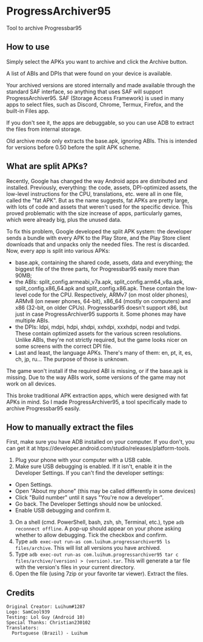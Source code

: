 # ProgressArchiver95

Tool to archive Progressbar95


## How to use
Simply select the APKs you want to archive and click the Archive button.

A list of ABIs and DPIs that were found on your device is available.

Your archived versions are stored internally and made available through the standard SAF interface, so anything that uses SAF will support ProgressArchiver95.
SAF (Storage Access Framework) is used in many apps to select files, such as Discord, Chrome, Termux, Firefox, and the built-in Files app. 

If you don't see it, the apps are debuggable, so you can use ADB to extract the files from internal storage. 

Old archive mode only extracts the base.apk, ignoring ABIs. This is intended for versions before 0.50 before the split APK scheme.

## What are split APKs?
Recently, Google has changed the way Android apps are distributed and installed. Previously, everything: the code, assets, DPI-optimized assets, the low-level instructions for the CPU, translations, etc. were all in one file, called the "fat APK". 
But as the name suggests, fat APKs are pretty large, with lots of code and assets that weren't used for the specific device. This proved problematic with the size increase of apps, particularly games, which were already big, plus the unused data. 

To fix this problem, Google developed the split APK system: the developer sends a bundle with every APK to the Play Store, and the Play Store client downloads that and unpacks only the needed files. The rest is discarded.
Now, every app is split into various APKs:
- base.apk, containing the shared code, assets, data and everything; the biggest file of the three parts, for Progressbar95 easily more than 90MB;
- the ABIs: split_config.armeabi_v7a.apk, split_config.arm64_v8a.apk, split_config.x86_64.apk and split_config.x86.apk. These contain the low-level code for the CPU. Respectively, ARMv7 (on most older phones), ARMv8 (on newer phones, 64-bit), x86_64 (mostly on computers) and x86 (32-bit, on older CPUs). Progressbar95 doesn't support x86, but just in case ProgressArchiver95 supports it. Some phones may have multiple ABIs.
- the DPIs: ldpi, mdpi, hdpi, xhdpi, xxhdpi, xxxhdpi, nodpi and tvdpi. These contain optimized assets for the various screen resolutions. Unlike ABIs, they're not strictly required, but the game looks nicer on some screens with the correct DPI file.
- Last and least, the language APKs. There's many of them: en, pt, it, es, ch, jp, ru... The purpose of those is unknown.

The game won't install if the required ABI is missing, or if the base.apk is missing. 
Due to the way ABIs work, some versions of the game may not work on all devices.

This broke traditional APK extraction apps, which were designed with fat APKs in mind. So I made ProgressArchiver95, a tool specifically made to archive Progressbar95 easily.

## How to manually extract the files
First, make sure you have ADB installed on your computer. If you don't, you can get it at htps://developer.android.com/studio/releases/platform-tools.

1. Plug your phone with your computer with a USB cable.
2. Make sure USB debugging is enabled. If it isn't, enable it in the Developer Settings. If you can't find the developer settings:

* Open Settings.
* Open "About my phone" (this may be called differently in some devices)
* Click "Build number" until it says "You're now a developer".
* Go back. The Developer Settings should now be unlocked.
* Enable USB debugging and confirm it. 

3. On a shell (cmd. PowerShell, bash, zsh, sh, Terminal, etc.), type `adb reconnect offline`. A pop-up should appear on your phone asking whether to allow debugging. Tick the checkbox and confirm.
4. Type `adb exec-out run-as com.luihum.progressarchiver95 ls files/archive`. This will list all versions you have archived.
5. Type `adb exec-out run-as com.luihum.progressarchiver95 tar c files/archive/(version) > (version).tar`. This will generate a tar file with the version's files in your current directory.
6. Open the file (using 7zip or your favorite tar viewer). Extract the files.

## Credits   
    Original Creator: Luihum#1287
    Logo: SamCool939
    Testing: Lol Guy (Android 10)
    Special Thanks: Christian230102
    Translators:
      Portuguese (Brazil) - Luihum
